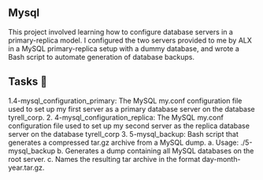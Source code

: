 Mysql
----

This project involved learning how to configure database servers in a primary-replica model. I configured the two servers provided to me by ALX in a MySQL primary-replica setup with a dummy database, and wrote a Bash script to automate generation of database backups.

Tasks 📃
----
1.4-mysql_configuration_primary: The MySQL my.conf configuration file used to set up my first server as a primary database server on the database tyrell_corp.
2. 4-mysql_configuration_replica: The MySQL my.conf configuration file used to set up my second server as the replica database server on the database tyrell_corp
3. 5-mysql_backup: Bash script that generates a compressed tar.gz archive from a MySQL dump.
a. Usage: ./5-mysql_backup <MySQL root password>
b. Generates a dump containing all MySQL databases on the root server.
c. Names the resulting tar archive in the format day-month-year.tar.gz.
